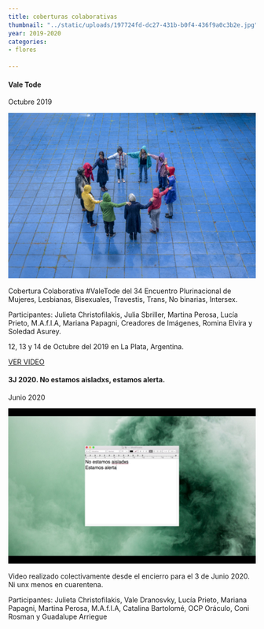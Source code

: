 ```yaml
---
title: coberturas colaborativas
thumbnail: "../static/uploads/197724fd-dc27-431b-b0f4-436f9a0c3b2e.jpg"
year: 2019-2020
categories:
- flores

---
```

#### Vale Tode

Octubre 2019

![](../static/uploads/197724fd-dc27-431b-b0f4-436f9a0c3b2e.jpg)

Cobertura Colaborativa #ValeTode del 34 Encuentro Plurinacional de Mujeres, Lesbianas, Bisexuales, Travestis, Trans, No binarias, Intersex. 

Participantes: Julieta Christofilakis, Julia Sbriller, Martina Perosa, Lucía Prieto, M.A.f.I.A, Mariana Papagni, Creadores de Imágenes, Romina Elvira y Soledad Asurey. 

12, 13 y 14 de Octubre del 2019 en La Plata, Argentina.

[VER VIDEO](https://www.instagram.com/tv/B3ziAb8FWSM/)

#### 3J 2020. No estamos aisladxs, estamos alerta.

Junio 2020

![](../static/uploads/3c2aeb8c-a0b7-4aed-a1c5-1460dbea4223.jpg)

Video realizado colectivamente desde el encierro para el 3 de Junio 2020. Ni unx menos en cuarentena. 

Participantes: Julieta Christofilakis, Vale Dranosvky, Lucía Prieto, Mariana Papagni, Martina Perosa, M.A.f.I.A, Catalina Bartolomé, OCP Oráculo, Coni Rosman y Guadalupe Arriegue